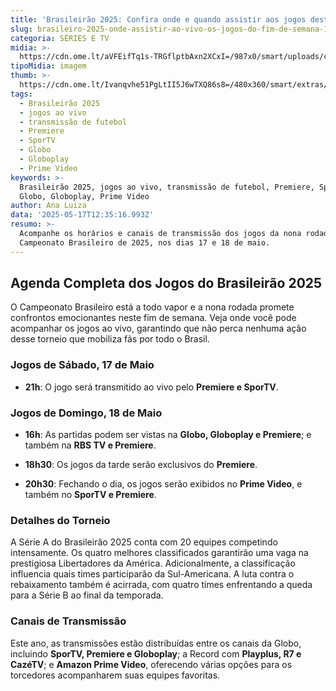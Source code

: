 ```yaml
---
title: 'Brasileirão 2025: Confira onde e quando assistir aos jogos deste fim de semana'
slug: brasileiro-2025-onde-assistir-ao-vivo-os-jogos-do-fim-de-semana-17-e-1805
categoria: SÉRIES E TV
midia: >-
  https://cdn.ome.lt/aVFEifTq1s-TRGflptbAxn2XCxI=/987x0/smart/uploads/conteudo/fotos/santos-corinthians-brasileirao.jpg
tipoMidia: imagem
thumb: >-
  https://cdn.ome.lt/Ivanqvhe51PgLtII5J6wTXQ86s8=/480x360/smart/extras/conteudos/santos-corinthians-brasileirao-peq.jpg
tags:
  - Brasileirão 2025
  - jogos ao vivo
  - transmissão de futebol
  - Premiere
  - SporTV
  - Globo
  - Globoplay
  - Prime Video
keywords: >-
  Brasileirão 2025, jogos ao vivo, transmissão de futebol, Premiere, SporTV,
  Globo, Globoplay, Prime Video
author: Ana Luiza
data: '2025-05-17T12:35:16.993Z'
resumo: >-
  Acompanhe os horários e canais de transmissão dos jogos da nona rodada do
  Campeonato Brasileiro de 2025, nos dias 17 e 18 de maio.
---
```


## Agenda Completa dos Jogos do Brasileirão 2025

O Campeonato Brasileiro está a todo vapor e a nona rodada promete confrontos emocionantes neste fim de semana. Veja onde você pode acompanhar os jogos ao vivo, garantindo que não perca nenhuma ação desse torneio que mobiliza fãs por todo o Brasil.

### Jogos de Sábado, 17 de Maio

- **21h**: O jogo será transmitido ao vivo pelo **Premiere e SporTV**.

### Jogos de Domingo, 18 de Maio

- **16h**: As partidas podem ser vistas na **Globo, Globoplay e Premiere**; e também na **RBS TV e Premiere**.

- **18h30**: Os jogos da tarde serão exclusivos do **Premiere**.

- **20h30**: Fechando o dia, os jogos serão exibidos no **Prime Video**, e também no **SporTV e Premiere**.

### Detalhes do Torneio

A Série A do Brasileirão 2025 conta com 20 equipes competindo intensamente. Os quatro melhores classificados garantirão uma vaga na prestigiosa Libertadores da América. Adicionalmente, a classificação influencia quais times participarão da Sul-Americana. A luta contra o rebaixamento também é acirrada, com quatro times enfrentando a queda para a Série B ao final da temporada.

### Canais de Transmissão

Este ano, as transmissões estão distribuídas entre os canais da Globo, incluindo **SporTV, Premiere e Globoplay**; a Record com **Playplus, R7 e CazéTV**; e **Amazon Prime Video**, oferecendo várias opções para os torcedores acompanharem suas equipes favoritas.
